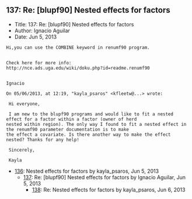 ## 137: Re: [blupf90] Nested effects for factors

- Title: 137: Re: [blupf90] Nested effects for factors
- Author: Ignacio Aguilar
- Date: Jun 5, 2013
```
Hi,you can use the COMBINE keyword in renumf90 program. 


Check here for more info:
http://nce.ads.uga.edu/wiki/doku.php?id=readme.renumf90


Ignacio 

On 05/06/2013, at 12:19, "kayla_psaros" <kfleetw@...> wrote:

 Hi everyone,

 I am new to the blupf90 programs and would like to fit a nested effect for a factor within a factor (owner of herd
nested within region). The only way I found to fit a nested effect in the renumf90 parameter documentation is to make
the effect a covariate. Is there another way to make the effect nested? Thanks for any help!

 Sincerely,

 Kayla
```

- [136](0136.md): Nested effects for factors by kayla_psaros, Jun 5, 2013
    - [137](0137.md): Re: [blupf90] Nested effects for factors by Ignacio Aguilar, Jun 5, 2013
        - [138](0138.md): Re: Nested effects for factors by kayla_psaros, Jun 6, 2013
